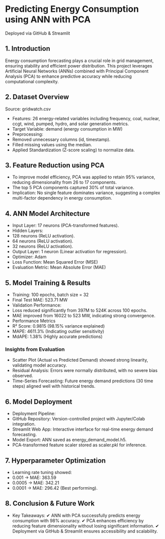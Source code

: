 # Predicting Energy Consumption using ANN with PCA
Deployed via GitHub & Streamlit

## 1. Introduction
Energy consumption forecasting plays a crucial role in grid management, ensuring stability and efficient power distribution. This project leverages Artificial Neural Networks (ANNs) combined with Principal Component Analysis (PCA) to enhance predictive accuracy while reducing computational complexity.

## 2. Dataset Overview
Source: gridwatch.csv
- Features: 26 energy-related variables including frequency, coal, nuclear, ccgt, wind, pumped, hydro, and solar generation metrics.
- Target Variable: demand (energy consumption in MW)
- Preprocessing:
 - Removed unnecessary columns (id, timestamp).
 - Filled missing values using the median.
 - Applied Standardization (Z-score scaling) to normalize data.
  
## 3. Feature Reduction using PCA
- To improve model efficiency, PCA was applied to retain 95% variance, reducing dimensionality from 26 to 17 components.
- The top 5 PCA components captured 30% of total variance.
- Implication: No single feature dominates variance, suggesting a complex multi-factor dependency in energy consumption.

## 4. ANN Model Architecture
- Input Layer: 17 neurons (PCA-transformed features).
- Hidden Layers:
 - 128 neurons (ReLU activation).
 - 64 neurons (ReLU activation).
 - 32 neurons (ReLU activation).
- Output Layer: 1 neuron (Linear activation for regression).
- Optimizer: Adam
- Loss Function: Mean Squared Error (MSE)
- Evaluation Metric: Mean Absolute Error (MAE)

## 5. Model Training & Results
- Training: 100 epochs, batch size = 32
- Final Test MAE: 523.71 MW
- Validation Performance:
- Loss reduced significantly from 397M to 524K across 100 epochs.
- MAE improved from 16022 to 523 MW, indicating strong convergence.
- Performance Metrics
- R² Score: 0.9815 (98.15% variance explained)
- MAPE: 4611.3% (Indicating outlier sensitivity)
- MdAPE: 1.38% (Highly accurate predictions)
### Insights from Evaluation
- Scatter Plot (Actual vs Predicted Demand) showed strong linearity, validating model accuracy.
- Residual Analysis: Errors were normally distributed, with no severe bias observed.
- Time-Series Forecasting: Future energy demand predictions (30 time steps) aligned well with historical trends.

## 6. Model Deployment
- Deployment Pipeline:
 - GitHub Repository: Version-controlled project with Jupyter/Colab integration.
 - Streamlit Web App: Interactive interface for real-time energy demand forecasting.
 - Model Export: ANN saved as energy_demand_model.h5.
 - PCA-transformed feature scaler stored as scaler.pkl for inference.

## 7. Hyperparameter Optimization
- Learning rate tuning showed:
 - 0.001 → MAE: 363.59
 - 0.0005 → MAE: 342.21
 - 0.0001 → MAE: 296.42 (Best performing).

## 8. Conclusion & Future Work
- Key Takeaways:
✔ ANN with PCA successfully predicts energy consumption with 98% accuracy.
✔ PCA enhances efficiency by reducing feature dimensionality without losing significant information.
✔ Deployment via GitHub & Streamlit ensures accessibility and scalability.

